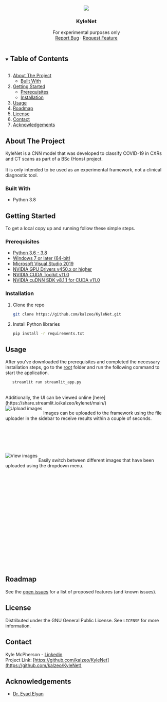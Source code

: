 <!-- PROJECT LOGO -->
<br />
<p align="center"> 
  <img src="https://user-images.githubusercontent.com/5749422/113945678-b50dcd00-97fe-11eb-8846-71f9c9758784.png">
  <h3 align="center">KyleNet</h3>
  <p align="center">
    For experimental purposes only
    <br />
    <a href="https://github.com/kalzeo/KyleNet/issues">Report Bug</a>
    ·
    <a href="https://github.com/kalzeo/KyleNet/issues">Request Feature</a>
  </p>
</p>



<!-- TABLE OF CONTENTS -->
<details open="open">
  <summary><h2 style="display: inline-block">Table of Contents</h2></summary>
  <ol>
    <li>
      <a href="#about-the-project">About The Project</a>
      <ul>
        <li><a href="#built-with">Built With</a></li>
      </ul>
    </li>
    <li>
      <a href="#getting-started">Getting Started</a>
      <ul>
        <li><a href="#prerequisites">Prerequisites</a></li>
        <li><a href="#installation">Installation</a></li>
      </ul>
    </li>
    <li><a href="#usage">Usage</a></li>
    <li><a href="#roadmap">Roadmap</a></li>
    <li><a href="#license">License</a></li>
    <li><a href="#contact">Contact</a></li>
    <li><a href="#acknowledgements">Acknowledgements</a></li>
  </ol>
</details>



<!-- ABOUT THE PROJECT -->
## About The Project
KyleNet is a CNN model that was developed to classify COVID-19 in CXRs and CT scans as part of a BSc (Hons) project.
<br>
<br>
It is only intended to be used as an experimental framework, not a clinical diagnostic tool.

### Built With

* Python 3.8

<!-- GETTING STARTED -->
## Getting Started

To get a local copy up and running follow these simple steps.

### Prerequisites
* [Python 3.6 - 3.8](https://www.python.org/downloads/)
* [Windows 7 or later (64-bit)](https://www.microsoft.com/en-gb/software-download/)
* [Microsoft Visual Studio 2019](https://visualstudio.microsoft.com/downloads/)
* [NVIDIA GPU Drivers v450.x or higher](https://www.nvidia.com/Download/index.aspx)
* [NVIDIA CUDA Toolkit v11.0](https://developer.nvidia.com/cuda-11.0-update1-download-archive)
* [NVIDIA cuDNN SDK v8.1.1 for CUDA v11.0](https://developer.nvidia.com/rdp/cudnn-archive)

### Installation

1. Clone the repo
   ```sh
   git clone https://github.com/kalzeo/KyleNet.git
   ```
2. Install Python libraries
   ```sh
   pip install -r requirements.txt
   ```
   
<!-- USAGE EXAMPLES -->
## Usage
After you've downloaded the prerequisites and completed the necessary installation steps, go to the [root](https://github.com/kalzeo/KyleNet/) folder and run the following command to start the application.<br>
```sh
   streamlit run streamlit_app.py
   ```
   <br>
Additionally, the UI can be viewed online [here](https://share.streamlit.io/kalzeo/kylenet/main/)
   <br>
  <img align="left" src="https://user-images.githubusercontent.com/5749422/113944563-a1f9fd80-97fc-11eb-86ee-70ca578f914d.png" alt="Upload images">
  <p>Images can be uploaded to the framework using the file uploader in the sidebar to receive results within a couple of seconds.</p>
  <br><br><br><br><br>
  <img align="left" src="https://user-images.githubusercontent.com/5749422/113945145-a2df5f00-97fd-11eb-92e2-2da0beea3e77.png" alt="View images">
  <p>Easily switch between different images that have been uploaded using the dropdown menu.</p>
  <br><br><br><br><br><br><br><br><br><br><br><br><br><br><br><br><br>

<!-- ROADMAP -->
## Roadmap

See the [open issues](https://github.com/kalzeo/KyleNet/issues) for a list of proposed features (and known issues).

<!-- LICENSE -->
## License
Distributed under the GNU General Public License. See `LICENSE` for more information.

<!-- CONTACT -->
## Contact
Kyle McPherson - [Linkedin](https://www.linkedin.com/in/kyle-mcpherson-488b99182/)<br>
Project Link: [https://github.com/kalzeo/KyleNet](https://github.com/kalzeo/KyleNet)


<!-- ACKNOWLEDGEMENTS -->
## Acknowledgements
* [Dr. Eyad Elyan](https://orcid.org/0000-0002-8342-9026)
